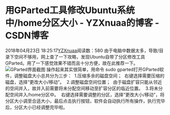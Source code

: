 # 用GParted工具修改Ubuntu系统中/home分区大小 - YZXnuaa的博客 - CSDN博客
2018年04月23日 18:25:17[YZXnuaa](https://me.csdn.net/YZXnuaa)阅读数：580
由于电脑中数据太多，导致/目录下空间不够用，网上查了一下攻略，发现Ubuntu自带了分区修改工具GParted。用了一下感觉效果不错而且十分方便，故在此推荐一下。
![GParted界面截图](https://img-blog.csdn.net/20170710152912928?watermark/2/text/aHR0cDovL2Jsb2cuY3Nkbi5uZXQvc29rZWU1NDQ=/font/5a6L5L2T/fontsize/400/fill/I0JBQkFCMA==/dissolve/70/gravity/SouthEast)
操作起来其实很简单，用命令 sudo gparted打开GParted软件，调整磁盘大小总共分为三步： 
1.压缩多余的磁盘空间； 
右键选择需要压缩的磁盘，选择“更改大小/移动”。 
2.调整磁盘空间位置； 
由于磁盘扩容只能从邻近的空间并入，故并入前需要将未分配空间移动至扩容分区的临近位置。 
3.将未分配空间并入/home分区中。 
右键选择需要调整的分区，选择“更改大小/移动”，将分区大小调至合适大小，最后点击执行按钮，软件会自动执行所有操作，执行完毕后，分区大小已经调整完毕啦。

